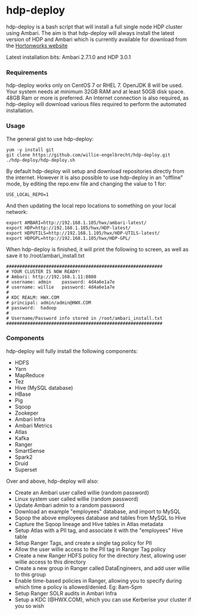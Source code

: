 # hdp-deploy
hdp-deploy is a bash script that will install a full single node HDP cluster using Ambari. The aim is that hdp-deploy will always install the latest version of HDP and Ambari which is currently available for download from the [Hortonworks website](https://hortonworks.com/downloads/)

Latest installation bits: Ambari 2.7.1.0 and HDP 3.0.1  

### Requirements
hdp-deploy works only on CentOS 7 or RHEL 7. OpenJDK 8 will be used. 
Your system needs at minimum 32GB RAM and at least 50GB disk space. 48GB Ram or more is preferred. 
An Internet connection is also required, as hdp-deploy will download various files required to perform the automated installation.

### Usage
The general gist to use hdp-deploy:
```
yum -y install git
git clone https://github.com/willie-engelbrecht/hdp-deploy.git
./hdp-deploy/hdp-deploy.sh
```

By default hdp-deploy will setup and download repositories directly from the internet. However it is also possible to use hdp-deploy in an "offline" mode, by editing the repo.env file and changing the value to 1 for:
```
USE_LOCAL_REPO=1
```

And then updating the local repo locations to something on your local network:
```
export AMBARI=http://192.168.1.105/hwx/ambari-latest/
export HDP=http://192.168.1.105/hwx/HDP-latest/
export HDPUTILS=http://192.168.1.105/hwx/HDP-UTILS-latest/
export HDPGPL=http://192.168.1.105/hwx/HDP-GPL/
```

When hdp-deploy is finished, it will print the following to screen, as well as save it to /root/ambari_install.txt
```
###########################################################
# YOUR CLUSTER IS NOW READY!
# Ambari: http://192.168.1.11:8080
# username: admin    password: 4d4a6e1a7e
# username: willie   password: 4d4a6e1a7e
#
# KDC REALM: HWX.COM
# principal: admin/admin@HWX.COM
# password:  hadoop
#
# Username/Password info stored in /root/ambari_install.txt
###########################################################
```

### Components
hdp-deploy will fully install the following components:
  * HDFS
  * Yarn
  * MapReduce
  * Tez
  * Hive (MySQL database)
  * HBase
  * Pig
  * Sqoop
  * Zookeper
  * Ambari Infra
  * Ambari Metrics
  * Atlas
  * Kafka
  * Ranger
  * SmartSense
  * Spark2
  * Druid
  * Superset
  
Over and above, hdp-deploy will also:
  * Create an Ambari user called willie (random password)
  * Linux system user called willie (random password)
  * Update Ambari admin to a random password
  * Download an example "employees" database, and import to MySQL
  * Sqoop the above employees database and tables from MySQL to Hive
  * Capture the Sqoop lineage and Hive tables in Atlas metadata
  * Setup Atlas with a PII tag, and associate it with the "employees" Hive table
  * Setup Ranger Tags, and create a single tag policy for PII 
  * Allow the user willie access to the PII tag in Ranger Tag policy
  * Create a new Ranger HDFS policy for the directory /test, allowing user willie access to this directory
  * Create a new group in Ranger called DataEngineers, and add user willie to this group
  * Enable time-based policies in Ranger, allowing you to specify during which time a policy is allowed/denied. Eg: 8am-5pm
  * Setup Ranger SOLR audits in Ambari Infra 
  * Setup a KDC (@HWX.COM), which you can use Kerberise your cluster if you so wish  
